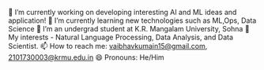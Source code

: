 🔭 I’m currently working on developing interesting AI and ML ideas and application!
🌱 I’m currently learning new technologies such as ML,Ops, Data Science
👯 I’m an undergrad student at K.R. Mangalam University, Sohna
🤔 My interests - Natural Language Processing, Data Analysis, and Data Scientist.
📫 How to reach me: vaibhavkumain15@gmail.com, 2101730003@krmu.edu.in
😄 Pronouns: He/Him
